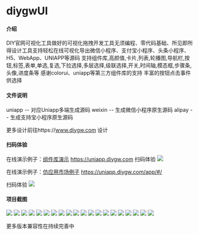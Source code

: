 # diygwUI

#### 介绍
DIY官网可视化工具做好的可视化拖拽开发工具无须编程、零代码基础、所见即所得设计工具支持轻松在线可视化导出微信小程序、支付宝小程序、头条小程序、H5、WebApp、UNIAPP等源码 支持组件库,高颜值,卡片,列表,轮播图,导航栏,按钮,标签,表单,单选,复选,下拉选择,多层选择,级联选择,开关,时间轴,模态框,步骤条,头像,进度条等
感谢colorui、uniapp等第三方组件库的支持
丰富的按钮点击事件供选择

#### 文件说明
uniapp -- 对应Uniapp多端生成源码
weixin -- 生成微信小程序原生源码
alipay -- 生成支持宝小程序原生源码

更多设计前往https://www.diygw.com 设计


#### 扫码体验

在线演示例子：[组件库演示](https://uniapp.diygw.com) https://uniapp.diygw.com
扫码体验
[![](https://libs.diygw.com/upload/uniapp.png)](https://libs.diygw.com/upload/uniapp.png)

在线演示例子：[仿应用市场例子](https://uniapp.diygw.com/app/#/)  https://uniapp.diygw.com/app/#/

扫码体验
[![](https://libs.diygw.com/upload/uniapp-app.png)](https://libs.diygw.com/upload/uniapp-app.png)

#### 项目截图
[![](https://libs.diygw.com/upload/exporttype.png)](https://libs.diygw.com/upload/exporttype.png)
[![](https://libs.diygw.com/upload/1.png)](https://libs.diygw.com/upload/1.png)
[![](https://libs.diygw.com/upload/2.png)](https://libs.diygw.com/upload/2.png)
[![](https://libs.diygw.com/upload/3.png)](https://libs.diygw.com/upload/3.png)
[![](https://libs.diygw.com/upload/4.png)](https://libs.diygw.com/upload/4.png)
[![](https://libs.diygw.com/upload/5.png)](https://libs.diygw.com/upload/5.png)
[![](https://libs.diygw.com/upload/6.png)](https://libs.diygw.com/upload/6.png)
[![](https://libs.diygw.com/upload/7.png)](https://libs.diygw.com/upload/7.png)
[![](https://libs.diygw.com/upload/8.png)](https://libs.diygw.com/upload/8.png)
[![](https://libs.diygw.com/upload/9.png)](https://libs.diygw.com/upload/9.png)
[![](https://libs.diygw.com/upload/10.png)](https://libs.diygw.com/upload/10.png)
[![](https://libs.diygw.com/upload/11.png)](https://libs.diygw.com/upload/11.png)
[![](https://libs.diygw.com/upload/12.png)](https://libs.diygw.com/upload/12.png)
[![](https://libs.diygw.com/upload/1.jpg)](https://libs.diygw.com/upload/1.jpg)
[![](https://libs.diygw.com/upload/2.jpg)](https://libs.diygw.com/upload/2.jpg)
[![](https://libs.diygw.com/upload/3.jpg)](https://libs.diygw.com/upload/3.jpg)
[![](https://libs.diygw.com/upload/4.jpg)](https://libs.diygw.com/upload/4.jpg)
[![](https://libs.diygw.com/upload/5.jpg)](https://libs.diygw.com/upload/5.jpg)
[![](https://libs.diygw.com/upload/6.jpg)](https://libs.diygw.com/upload/6.jpg)
[![](https://libs.diygw.com/upload/7.jpg)](https://libs.diygw.com/upload/7.jpg)


更多版本兼容性在持续完善中


